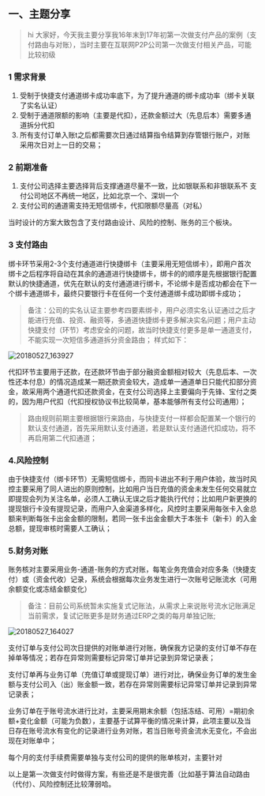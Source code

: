## 一、主题分享

> hi 大家好，今天我主要分享我16年末到17年初第一次做支付产品的案例（支付路由与对账），当时主要在互联网P2P公司第一次做支付相关产品，可能比较初级

### 1 需求背景  

1. 受制于快捷支付通道绑卡成功率底下，为了提升通道的绑卡成功率（绑卡关联了实名认证）  
2. 受制于通道限额的影响（主要是代扣），还款金额过大（先息后本）需要多通道拆分代扣  
3. 所有支付订单入账t之后都需要次日通过结算指令结算到存管银行账户，对账采用次日对上一日的交易；  

### 2 前期准备  

1. 支付公司选择主要选择背后支撑通道尽量不一致，比如银联系和非银联系不 支付公司地区不再统一地区，比如北京一个、深圳一个  
2. 支付公司的通道需支持无短信绑卡，代扣限额尽量高（对私）  

当时设计的方案大致包含了支付路由设计、风险的控制、账务的三个板块。 


### 3 支付路由  
 绑卡环节采用2-3个支付通道进行快捷绑卡（主要采用无短信绑卡），即用户首次绑卡之后程序将自动在其余的通道进行快捷绑卡，绑卡的的顺序是先根据银行配置默认的快捷通道，优先在默认的支付通道进行绑卡，不论绑卡是否成功都会在下一个绑卡通道绑卡，最终只要银行卡在任何一个支付通道绑卡成功即绑卡成功；

> 备注：公司的实名认证主要参考四要素绑卡，用户必须实名认证通过之后才能进行充值、投资、融资等，多通道快捷绑卡更多解决实名问题；用户主动快捷支付（环节）考虑安全的问题，故当时快捷支付更多是单一通道支付，不能实现一次短信多通道拆分资金路由；
样式如下：

![20180527_163927](http://static.cocolian.org/img/20180527_163927.png)   

代扣环节主要用于还款，在还款环节由于部分融资金额相对较大（先息后本、一次性还本付息）的情况造成某一期还款资金较大，造成单一通道单日只能代扣部分资金，故采用两个通道代扣还款资金，在支付公司选择上主要偏向于先锋、宝付之类的，因为用户代扣（代扣授权协议书比较简单，基本能够所有支付公司通用）； 

> 路由规则前期主要根据银行来路由，与快捷支付一样都会配置某一个银行的默认支付通道，首先采用默认支付通道，若是默认支付通道代扣成功，将不再启用第二代扣通道；

### 4.风险控制  

由于快捷支付（绑卡环节）无需短信绑卡，而同卡进出不利于用户体验，故当时风控主要采用了同人进出的原则控制，比如用户当日充值的资金未发生任何交易就立即提现会列为关注名单，必须人工确认无误之后才能执行代付；比如用户新更换的提现银行卡没有提现记录，而用户入金渠道多样化，风控时主要采用每张卡入金总额来判断每张卡出金金额的限制，若同一张卡出金金额大于本张卡（新卡）的入金总额，提现审核时需要人工确认；

### 5.财务对账  

账务核对主要采用业务-通道-账务的方式对账，每笔业务充值会对应多条（快捷支付）或（资金代收）记录，系统会根据每次业务发生进行一次账号记账流水（可用余额变化或冻结金额变化） 

> 备注：目前公司系统暂未实施复式记账法，从需求上来说账号流水记账满足当前需求，复试记账更多是财务通过ERP之类的每月单独记账;

![20180527_164027](http://static.cocolian.org/img/20180527_164027.png)</br>

支付订单与支付公司次日提供的对账单进行对账，确保我方记录的支付订单不存在掉单等情况；若存在异常则需要标记异常订单并记录到异常记录表；

支付订单再与业务订单（充值订单或提现订单）进行对比，确保业务订单的发生金额与支付公司入（出）账金额一致，若存在异常则需要标记异常订单并记录到异常记录表；

业务订单在于账号流水进行比对，主要采用期末余额（包括冻结、可用）=期初余额+变化金额（可能为负数），主要基于试算平衡的情况来计算，此项主要以及当日存在账号流水有变化的记录进行业务对账，若当日账号资金流水无变化，不会出现在对账单中；

每个月的支付手续费需要单独与支付公司的提供的账单核对，主要针对

以上是第一次做支付时做得方案，有些还是不是很完善（比如基于算法自动路由（代付）、风险控制还比较薄弱哈。

